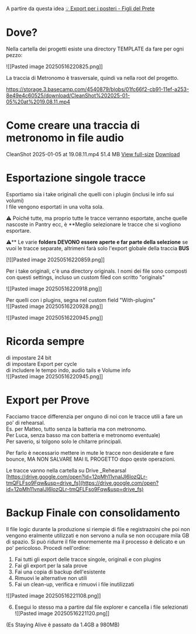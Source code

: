 
A partire da questa idea [💡 Export per i posteri - Figli del Prete](https://3.basecamp.com/4540879/buckets/36755320/messages/8127686363)  
# Dove?

Nella cartella dei progetti esiste una directory TEMPLATE da fare per ogni pezzo:  

![[Pasted image 20250516220825.png]]
  
La traccia di Metronomo è trasversale, quindi va nella root del progetto.

  https://storage.3.basecamp.com/4540879/blobs/01fc66f2-cb91-11ef-a253-8e49e4c60525/download/CleanShot%202025-01-05%20at%2019.08.11.mp4

# Come creare una traccia di metronomo in file audio

CleanShot 2025-01-05 at 19.08.11.mp4 51.4 MB [View full-size](https://storage.3.basecamp.com/4540879/blobs/01fc66f2-cb91-11ef-a253-8e49e4c60525/download/CleanShot%202025-01-05%20at%2019.08.11.mp4) [Download](https://storage.3.basecamp.com/4540879/blobs/01fc66f2-cb91-11ef-a253-8e49e4c60525/download/CleanShot%202025-01-05%20at%2019.08.11.mp4?attachment=true)

# Esportazione singole tracce

Esportiamo sia i take originali che quelli con i plugin (inclusi le info sui volumi)  
I file vengono esportati in una volta sola.  
  
⚠️ Poiché tutte, ma proprio tutte le tracce verranno esportate, anche quelle nascoste in Pantry ecc, è **Meglio selezionare le tracce che si vogliono esportare.  
  
⚠️** Le varie **folders DEVONO essere aperte e far parte della selezione** se vuoi le tracce separate, altrimeni farà solo l'export globale della traccia **BUS**  

[![[Pasted image 20250516220859.png]]
  
Per i take originali, c'è una directory originals. I nomi dei file sono composti con questi settings, incluso un custom filed con scritto "originals"  

![[Pasted image 20250516220918.png]]

    
Per quelli con i plugins, segna nel custom field "With-plugins"  
![[Pasted image 20250516220928.png]]
  
![[Pasted image 20250516220945.png]]  
  

# Ricorda sempre

di impostare 24 bit  
di impostare Export per cycle  
di includere le tempo indo, audio tails e Volume info  
![[Pasted image 20250516220945.png]]

# Export per Prove

Facciamo tracce differenzia per onguno di noi con le tracce utili a fare un po' di rehearsal.  
Es. per Matteo, tutto senza la batteria ma con metronomo.  
Per Luca, senza basso ma con batteria e metronomo eventuale)  
Per saverio, si tolgono solo le chitarre principali.  
  
Per farlo è necessario mettere in mute le tracce non desiderate e fare bounce, MA NON SALVARE MAI IL PROGETTO dopo qeste operazioni.  
  
Le tracce vanno nella cartella su Drive _Rehearsal  
[https://drive.google.com/open?id=12pMh11vnalJI6lozQLr-tmQFLFso9Fqw&usp=drive_fs](https://drive.google.com/open?id=12pMh11vnalJI6lozQLr-tmQFLFso9Fqw&usp=drive_fs)  
  

# Backup Finale con consolidamento

Il file logic durante la produzione si riempie di file e registrazoini che poi non vengono eralmente utilizzati e non servono a nulla se non occupare mila GB di spazio. Si può ridurre il file enormemente ma il processo è delicato e un po' pericoloso. Procedi nell'ordine:

1. Fai tutti gli export delle tracce singole, originali e con plugins
2. Fai gli export per la sala prove
3. Fai una copia di backup dell'esistente
4. Rimuovi le alternative non utili
5. Fai un clean-up, verifica e rimuovi i file inutilizzati  

![[Pasted image 20250516221108.png]]
	
6. Esegui lo stesso ma a partire dal file explorer e cancella i file selezionati  
![[Pasted image 20250516221120.png]]    

(Es Staying Alive è passato da 1.4GB a 980MB)